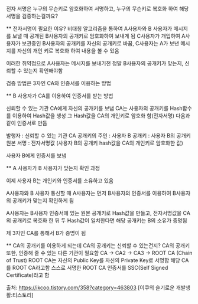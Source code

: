 
전자 서명은 누구의 무슨키로 암호화하여 서명하고, 누구의 무슨키로 복호화 하여 해당 서명을 검증하는걸까요?

** 전자서명이 필요한 이유?
비대칭 알고리즘을 통하여
A사용자와 B 사용자가 메시지를 보낼 때 공개된 B사용자의 공개키로 암호화하여 보내게 됨
C사용자가 개입하여 A사용자가 보관중인 B사용자의 공개키를 자신의 공개키로 바꿈,
C사용자는 A가 보낸 메시지를 자신의 개인 키로 복호화 하여 내용을 볼 수 있음

이러한 취약점으로
A사용자는 메시지를 보내기전 정말 B사용자의 공개키가 맞는지, 신뢰할 수 있는지 확인해야함

검증 방법은 3자인 CA와 인증서를 이용하는 방법

** B 사용자가 CA를 이용하여 인증서를 받는 방법

신뢰할 수 있는 기관 CA에게 자신의 공개키를 보냄
CA는 사용자의 공개키를 Hash함수를 이용하여 Hash값을 생성
그 Hash값을 CA의 개인키로 암호화 함(전자서명)
다음과 같이 인증서로 만듬

발행자 : 신뢰할 수 있는 기관 CA
공개키의 주인 : 사용자 B
공개키 : 사용자 B의 공개키 원본
서명 : 전자서명값 (사용자 B의 공개키 hash값을 CA의 개인키로 암호화한 값)

사용자 B에게 인증서를 보냄


** A 사용자가 B 사용자가 맞는지 확인 과정

이제 사용자 B는 개인키와 인증서를 소유하고 있음

A사용자와 B 사용자 통신할 때 A사용자는 먼저 B사용자의 인증서를 이용하여
B사용자의 공개키가 맞는지 확인하게 됨

A사용자는 B사용자 인증서에 있는 원본 공개키로 Hash값을 만들고, 전자서명값을 CA의 공개키로 복호화 한 뒤
두 Hash값이 일치한다면 해당 공개키는 B의 소유가 증명됨

제 3자인 CA를 통해서 B가 증명이 됨

** CA의 공개키를 이용하게 되는데 CA의 공개키는 신뢰할 수 있는건지?
CA의 공개키 또한, 인증해 줄 수 있는 다른 기관이 필요함
CA -> CA2 -> CA3 -> ROOT CA (Chain of Trust)
ROOT CA는 자신의 Public Key를 자신의 Private Key로 서명함
해당 CA를  ROOT CA라고함
스스로 서명한 ROOT CA 인증서를 SSC(Self Signed Certificate)라고 함




출처: https://ikcoo.tistory.com/358?category=463803 [이쿠의 슬기로운 개발생활:티스토리]






		



 

